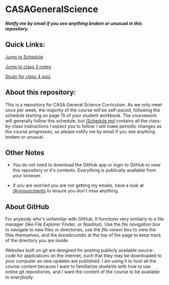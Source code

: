 # CASAGeneralScience

***Notify me by email if you see anything broken or unusual in this repository.***

## Quick Links:

[Jump to Schedule](/Schedule.md)

[Jump to class 3 notes](/Class3/Class3Notes.md)

[Study for class 4 quiz](/Class4/Class4Quiz.md)

## About this repository:

This is a repository for CASA General Science Curriculum. As we only meet once per week, the majority of the course will be self-paced, following the schedule starting on page 15 of your student workbook. The coursework will generally follow this schedule, but [/Schedule.md](/Schedule.md) contains all the class-by-class instructions I expect you to follow. I will make periodic changes as the course progresses, so please notify me by email if you see anything broken or unusual. 

## Other Notes

- You do not need to download the GitHub app or login to GitHub to view this repository or it's contents. Everything is publically available from your browser.

- If you are worried you are not getting my emails, have a look at [/Announcments](/Announcements) to ensure you don't miss anything.

## About GitHub 

For anybody who's unfamiliar with GitHub, It functions very similarly to a file manager (like *File Explorer* *Finder*, or *Nautilus*). Use the *file navigation box* to navigate to new files or directories, use the *file viewer box* to view the files themselves, and the *breadcrumbs* at the top of the page to keep track of the directory you are inside.

Websites built on git are designed for posting publicly available source-code for applications on the internet, such that they may be downloaded to your computer as new updates are published. I am using it to host all the course content because I want to familiarize students with how to use online git repositories, and I want the content of the course to be available to everybody. 

